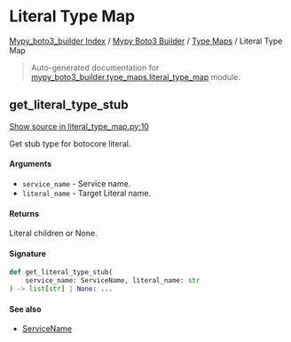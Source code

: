 # Literal Type Map

[Mypy_boto3_builder Index](../../README.md#mypy_boto3_builder-index) / [Mypy Boto3 Builder](../index.md#mypy-boto3-builder) / [Type Maps](./index.md#type-maps) / Literal Type Map

> Auto-generated documentation for [mypy_boto3_builder.type_maps.literal_type_map](https://github.com/youtype/mypy_boto3_builder/blob/main/mypy_boto3_builder/type_maps/literal_type_map.py) module.

## get_literal_type_stub

[Show source in literal_type_map.py:10](https://github.com/youtype/mypy_boto3_builder/blob/main/mypy_boto3_builder/type_maps/literal_type_map.py#L10)

Get stub type for botocore literal.

#### Arguments

- `service_name` - Service name.
- `literal_name` - Target Literal name.

#### Returns

Literal children or None.

#### Signature

```python
def get_literal_type_stub(
    service_name: ServiceName, literal_name: str
) -> list[str] | None: ...
```

#### See also

- [ServiceName](../service_name.md#servicename)
